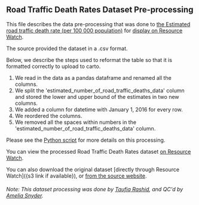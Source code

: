 ## Road Traffic Death Rates Dataset Pre-processing
This file describes the data pre-processing that was done to [the Estimated road traffic death rate (per 100 000 population)](http://apps.who.int/gho/data/node.wrapper.imr?x-id=198) for [display on Resource Watch](https://resourcewatch.org/data/explore/6b670396-c52c-430c-b5bb-20693da03b60).

The source provided the dataset in a .csv format.

Below, we describe the steps used to reformat the table so that it is formatted correctly to upload to carto.  

1. We read in the data as a pandas dataframe and renamed all the columns.
2. We split the 'estimated_number_of_road_traffic_deaths_data' column and stored the lower and upper bound of the estimates in two new columns.
3. We added a column for datetime with January 1, 2016 for every row.
4. We reordered the columns.
5. We removed all the spaces within numbers in the 'estimated_number_of_road_traffic_deaths_data' column.

Please see the [Python script](https://github.com/resource-watch/data-pre-processing/blob/master/cit_022_road_traffic_death_rates/cit_022a_road_traffic_death_rates_processing.py) for more details on this processing.

You can view the processed Road Traffic Death Rates dataset [on Resource Watch](https://resourcewatch.org/data/explore/6b670396-c52c-430c-b5bb-20693da03b60).

You can also download the original dataset [directly through Resource Watch]({s3 link if available}), or [from the source website](http://apps.who.int/gho/data/node.main.A997?lang=en).

###### Note: This dataset processing was done by [Taufiq Rashid](https://wrirosscities.org/profile/taufiq-rashid), and QC'd by [Amelia Snyder](https://wrirosscities.org/profile/amelia-snyder).
